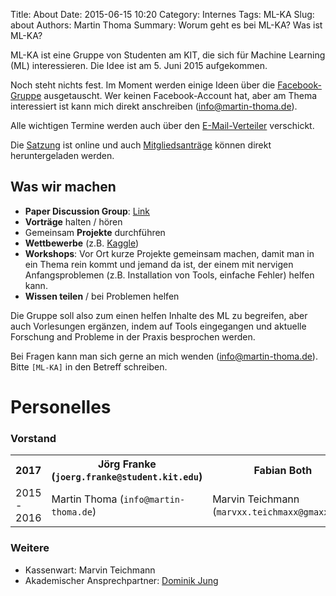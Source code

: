 Title: About
Date: 2015-06-15 10:20
Category: Internes
Tags: ML-KA
Slug: about
Authors: Martin Thoma
Summary: Worum geht es bei ML-KA? Was ist ML-KA?

ML-KA ist eine Gruppe von Studenten am KIT, die sich für Machine Learning (ML)
interessieren. Die Idee ist am 5.&nbsp;Juni&nbsp;2015 aufgekommen.

Noch steht nichts fest. Im Moment werden einige Ideen über die
[Facebook-Gruppe](https://www.facebook.com/groups/961427967221226/)
ausgetauscht. Wer keinen Facebook-Account hat, aber am Thema interessiert ist
kann mich direkt anschreiben (info@martin-thoma.de).

Alle wichtigen Termine werden auch über den
[E-Mail-Verteiler](https://www.lists.kit.edu/wws/info/ml) verschickt.

Die [Satzung](https://github.com/ML-KA/satzung) ist online und auch
[Mitgliedsanträge](https://github.com/ML-KA/documents/tree/master/membership-application)
können direkt heruntergeladen werden.


## Was wir machen

* **Paper Discussion Group**: [Link](https://ml-ka.de/paper-discussion-group/)
* **Vorträge** halten / hören
* Gemeinsam **Projekte** durchführen
* **Wettbewerbe** (z.B. [Kaggle](https://www.kaggle.com/))
* **Workshops**: Vor Ort kurze Projekte gemeinsam machen, damit man in ein Thema
  rein kommt und jemand da ist, der einem mit nervigen Anfangsproblemen
  (z.B. Installation von Tools, einfache Fehler) helfen kann.
* **Wissen teilen** / bei Problemen helfen

Die Gruppe soll also zum einen helfen Inhalte des ML zu begreifen, aber auch
Vorlesungen ergänzen, indem auf Tools eingegangen und aktuelle Forschung and
Probleme in der Praxis besprochen werden.

Bei Fragen kann man sich gerne an mich wenden (info@martin-thoma.de). Bitte
`[ML-KA]` in den Betreff schreiben.


# Personelles

### Vorstand

<table>
    <tr>
        <th>2017</th>
        <th>J&ouml;rg Franke (<code>joerg.franke@student.kit.edu</code>)</th>
        <th>Fabian Both</th>
        <th>Matthias Stu</th>
    </tr>
    <tr>
        <td>2015 - 2016</td>
        <td>Martin Thoma (<code>info@martin-thoma.de</code>)</td>
        <td>Marvin Teichmann (<code>marvxx.teichmaxx@gmaxx.com</code>)</td>
        <td>Marvin Schweizer</td>
    </tr>
</table>



### Weitere

- Kassenwart: Marvin Teichmann
- Akademischer Ansprechpartner: [Dominik Jung](https://im.iism.kit.edu/team_1455.php)
